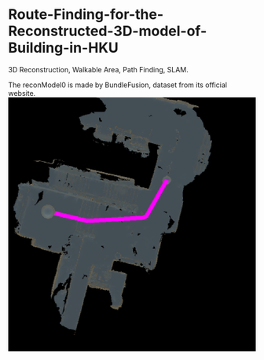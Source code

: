 # Route-Finding-for-the-Reconstructed-3D-model-of-Building-in-HKU
3D Reconstruction, Walkable Area, Path Finding, SLAM. 

The reconModel0 is made by BundleFusion, dataset from its official website.
![showroute](img/show_route.PNG)
